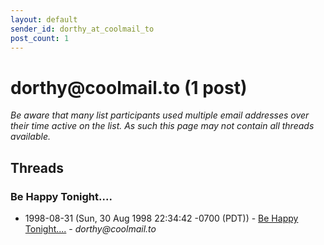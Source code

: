 ```yaml
---
layout: default
sender_id: dorthy_at_coolmail_to
post_count: 1
---
```


# dorthy<span>@</span>coolmail.to (1 post)

_Be aware that many list participants used multiple email addresses over their time active on the list. As such this page may not contain all threads available._

## Threads

### Be Happy Tonight....
+ 1998-08-31 (Sun, 30 Aug 1998 22:34:42 -0700 (PDT)) - [Be Happy Tonight....](/archive/1998/08/214291694a508366ed071cfaac342c437cdd909672c0ca8cb4214d1af9d0966f) - _dorthy@coolmail.to_

